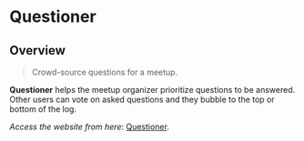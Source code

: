 # Questioner

## Overview

> Crowd-source questions for a meetup.

**Questioner** helps the meetup organizer prioritize
questions to be answered. Other users can vote on asked questions and they bubble to the top or
bottom of the log.

*Access the website from here*: [Questioner](https://khwilo.github.io/questioner/).
